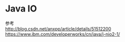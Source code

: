 # Java IO
参考     
http://blog.csdn.net/anxpp/article/details/51512200    
https://www.ibm.com/developerworks/cn/java/j-nio2-1/
